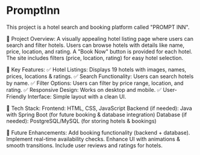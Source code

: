 # PromptInn

This project is a hotel search and booking platform called "PROMPT INN".

📌 Project Overview:
A visually appealing hotel listing page where users can search and filter hotels.
Users can browse hotels with details like name, price, location, and rating.
A "Book Now" button is provided for each hotel.
The site includes filters (price, location, rating) for easy hotel selection.

🔹 Key Features:
✅ Hotel Listings: Displays 19 hotels with images, names, prices, locations & ratings.
✅ Search Functionality: Users can search hotels by name.
✅ Filter Options: Users can filter by price range, location, and rating.
✅ Responsive Design: Works on desktop and mobile.
✅ User-Friendly Interface: Simple layout with a clean UI.


🔹 Tech Stack:
Frontend: HTML, CSS, JavaScript
Backend (if needed): Java with Spring Boot (for future booking & database integration)
Database (if needed): PostgreSQL/MySQL (for storing hotels & bookings)

🚀 Future Enhancements:
Add booking functionality (backend + database).
Implement real-time availability checks.
Enhance UI with animations & smooth transitions.
Include user reviews and ratings for hotels.

